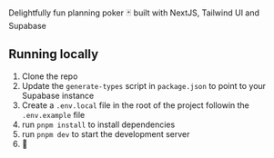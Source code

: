Delightfully fun planning poker 🃏 built with NextJS, Tailwind UI and Supabase

## Running locally

1. Clone the repo
2. Update the `generate-types` script in `package.json` to point to your Supabase instance
3. Create a `.env.local` file in the root of the project followin the `.env.example` file
4. run `pnpm install` to install dependencies
5. run `pnpm dev` to start the development server
6. 🎉
